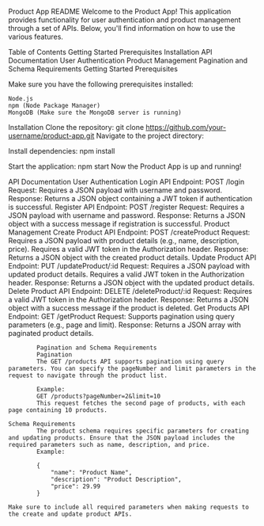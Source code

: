 Product App README
Welcome to the Product App! This application provides functionality for user authentication and product management through a set of APIs. Below, you'll find information on how to use the various features.

Table of Contents
    Getting Started
    Prerequisites
    Installation
    API Documentation
    User Authentication
    Product Management
    Pagination and Schema Requirements
    Getting Started
    Prerequisites

Make sure you have the following prerequisites installed:

    Node.js
    npm (Node Package Manager)
    MongoDB (Make sure the MongoDB server is running)


Installation
    Clone the repository:
    git clone https://github.com/your-username/product-app.git
    Navigate to the project directory:


Install dependencies:
    npm install

Start the application:
    npm start
    Now the Product App is up and running!


API Documentation
    User Authentication
        Login API
            Endpoint: POST /login
            Request:
            Requires a JSON payload with username and password.
            Response:
            Returns a JSON object containing a JWT token if authentication is successful.
        Register API
            Endpoint: POST /register
            Request:
            Requires a JSON payload with username and password.
            Response:
            Returns a JSON object with a success message if registration is successful.
            Product Management
            Create Product API
        Endpoint: POST /createProduct
            Request:
            Requires a JSON payload with product details (e.g., name, description, price).
            Requires a valid JWT token in the Authorization header.
            Response:
            Returns a JSON object with the created product details.
            Update Product API
        Endpoint: PUT /updateProduct/:id
            Request:
            Requires a JSON payload with updated product details.
            Requires a valid JWT token in the Authorization header.
            Response:
            Returns a JSON object with the updated product details.
            Delete Product API
        Endpoint: DELETE /deleteProduct/:id
            Request:
            Requires a valid JWT token in the Authorization header.
            Response:
            Returns a JSON object with a success message if the product is deleted.
            Get Products API
        Endpoint: GET /getProduct
            Request:
            Supports pagination using query parameters (e.g., page and limit).
            Response:
            Returns a JSON array with paginated product details.

            Pagination and Schema Requirements
            Pagination
            The GET /products API supports pagination using query parameters. You can specify the pageNumber and limit parameters in the request to navigate through the product list.

            Example:
            GET /products?pageNumber=2&limit=10
            This request fetches the second page of products, with each page containing 10 products.

    Schema Requirements
            The product schema requires specific parameters for creating and updating products. Ensure that the JSON payload includes the required parameters such as name, description, and price.
            Example:

            {
                "name": "Product Name",
                "description": "Product Description",
                "price": 29.99
            }

    Make sure to include all required parameters when making requests to the create and update product APIs.
